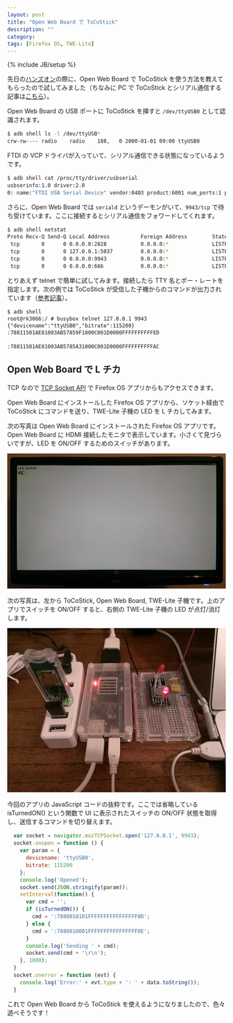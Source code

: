```yaml
---
layout: post
title: "Open Web Board で ToCoStick"
description: ""
category: 
tags: [Firefox OS, TWE-Lite]
---
```

{% include JB/setup %}

先日の[ハンズオン](https://atnd.org/events/58127)の際に、Open Web Board で ToCoStick を使う方法を教えてもらったので試してみました（ちなみに PC で ToCoStick とシリアル通信する記事は[こちら](/2014/10/31/fxos-owb-twe-lite/#toc_7)）。

Open Web Board の USB ポートに ToCoStick を挿すと `/dev/ttyUSB0` として認識されます。

``` bash
$ adb shell ls -l /dev/ttyUSB*
crw-rw---- radio    radio    188,   0 2000-01-01 09:00 ttyUSB0
```

FTDI の VCP ドライバが入っていて、シリアル通信できる状態になっているようです。

``` bash
$ adb shell cat /proc/tty/driver/usbserial
usbserinfo:1.0 driver:2.0
0: name:"FTDI USB Serial Device" vendor:0403 product:6001 num_ports:1 port:1 path:usb-usb20_host-1
```

さらに、Open Web Board では `seriald` というデーモンがいて、`9943/tcp` で待ち受けています。ここに接続するとシリアル通信をフォワードしてくれます。

``` bash
$ adb shell netstat
Proto Recv-Q Send-Q Local Address          Foreign Address        State
 tcp       0      0 0.0.0.0:2828           0.0.0.0:*              LISTEN
 tcp       0      0 127.0.0.1:5037         0.0.0.0:*              LISTEN
 tcp       0      0 0.0.0.0:9943           0.0.0.0:*              LISTEN  <--- ココ
 tcp       0      0 0.0.0.0:666            0.0.0.0:*              LISTEN
```

とりあえず telnet で簡単に試してみます。接続したら TTY 名とボー・レートを指定します。次の例では ToCoStick が受信した子機からのコマンドが出力されています（[参考記事](/2014/10/31/fxos-owb-twe-lite/#toc_9)）。

```
$ adb shell
root@rk3066:/ # busybox telnet 127.0.0.1 9943                               
{"devicename":"ttyUSB0","bitrate":115200}
:78811501AE81003AB57859F1000C001D0000FFFFFFFFFFED

:78811501AE81003AB5785A31000C001D0000FFFFFFFFFFAC
```

## Open Web Board で L チカ

TCP なので [TCP Socket API](https://developer.mozilla.org/en-US/docs/Web/API/TCP_Socket_API) で Firefox OS アプリからもアクセスできます。

Open Web Board にインストールした Firefox OS アプリから、ソケット経由で ToCoStick にコマンドを送り、TWE-Lite 子機の LED を L チカしてみます。

次の写真は Open Web Board にインストールされた Firefox OS アプリです。Open Web Board に HDMI 接続したモニタで表示しています。小さくて見づらいですが、LED を ON/OFF するためのスイッチがあります。

![](/assets/posts/2014-11-05/tv.jpg)

次の写真は、左から ToCoStick, Open Web Board, TWE-Lite 子機です。上のアプリでスイッチを ON/OFF すると、右側の TWE-Lite 子機の LED が点灯/消灯します。

![](/assets/posts/2014-11-05/owb-led.jpg)

今回のアプリの JavaScript コードの抜粋です。ここでは省略している isTurnedON() という関数で UI に表示されたスイッチの ON/OFF 状態を取得し、送信するコマンドを切り替えます。

``` javascript
  var socket = navigator.mozTCPSocket.open('127.0.0.1', 9943);
  socket.onopen = function () {
    var param = {
      devicename: 'ttyUSB0',
      bitrate: 115200
    };
    console.log('Opened');
    socket.send(JSON.stringify(param));
    setInterval(function() {
      var cmd = '';
      if (isTurnedON()) {
        cmd = ':7880010101FFFFFFFFFFFFFFFF0D';
      } else {
        cmd = ':7880010001FFFFFFFFFFFFFFFF0E';
      }
      console.log('Sending ' + cmd);
      socket.send(cmd + '\r\n');
    }, 1000);
  }
  socket.onerror = function (evt) {
    console.log('Error:' + evt.type + ': ' + data.toString());
  }
```

これで Open Web Board から ToCoStick を使えるようになりましたので、色々遊べそうです！

